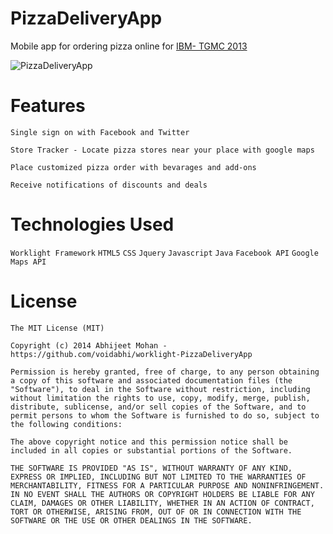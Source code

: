 PizzaDeliveryApp
==========================
Mobile app for ordering pizza online for [IBM- TGMC 2013](http://www.ibmtgmc.com)

![PizzaDeliveryApp](https://raw.githubusercontent.com/voidabhi/worklight-PizzaDeliveryApp/screenshot/screenshot.png)

Features
==========================

`Single sign on with Facebook and Twitter `

`Store Tracker - Locate pizza stores near your place with google maps`

`Place customized pizza order with bevarages and add-ons`

`Receive notifications of discounts and deals`


Technologies Used
==========================

`Worklight Framework`
`HTML5`
`CSS`
`Jquery`
`Javascript`
`Java`
`Facebook API`
`Google Maps API`


License
==========================

```
The MIT License (MIT)

Copyright (c) 2014 Abhijeet Mohan - https://github.com/voidabhi/worklight-PizzaDeliveryApp

Permission is hereby granted, free of charge, to any person obtaining a copy of this software and associated documentation files (the "Software"), to deal in the Software without restriction, including without limitation the rights to use, copy, modify, merge, publish, distribute, sublicense, and/or sell copies of the Software, and to permit persons to whom the Software is furnished to do so, subject to the following conditions:

The above copyright notice and this permission notice shall be included in all copies or substantial portions of the Software.

THE SOFTWARE IS PROVIDED "AS IS", WITHOUT WARRANTY OF ANY KIND, EXPRESS OR IMPLIED, INCLUDING BUT NOT LIMITED TO THE WARRANTIES OF MERCHANTABILITY, FITNESS FOR A PARTICULAR PURPOSE AND NONINFRINGEMENT. IN NO EVENT SHALL THE AUTHORS OR COPYRIGHT HOLDERS BE LIABLE FOR ANY CLAIM, DAMAGES OR OTHER LIABILITY, WHETHER IN AN ACTION OF CONTRACT, TORT OR OTHERWISE, ARISING FROM, OUT OF OR IN CONNECTION WITH THE SOFTWARE OR THE USE OR OTHER DEALINGS IN THE SOFTWARE.
```
